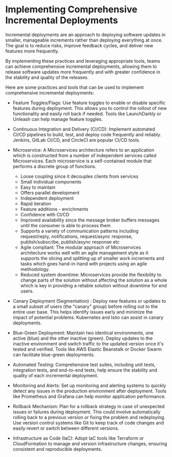 # Implementing Comprehensive Incremental Deployments
Incremental deployments are an approach to deploying software updates in smaller, manageable increments rather than deploying everything at once. The goal is to reduce risks, improve feedback cycles, and deliver new features more frequently.

By implementing these practices and leveraging appropriate tools, teams can achieve comprehensive incremental deployments, allowing them to release software updates more frequently and with greater confidence in the stability and quality of the releases.

Here are some practices and tools that can be used to implement comprehensive incremental deployments:

- Feature Toggles/Flags: Use feature toggles to enable or disable specific features during deployment. This allows you to control the rollout of new functionality and easily roll back if needed. Tools like LaunchDarkly or Unleash can help manage feature toggles.

- Continuous Integration and Delivery (CI/CD): Implement automated CI/CD pipelines to build, test, and deploy code frequently and reliably. Jenkins, GitLab CI/CD, and CircleCI are popular CI/CD tools.
- Microservice: A Microservices architecture refers to an application which is constructed from a number of independent services called Microservices.  Each microservice is a self-contained module that performs a discrete group of functions.
    - Loose coupling since it decouples clients from services
    - Small individual components
    - Easy to maintain
    - Offers parallel development
    - Independent deployment
    - Rapid iteration
    - Feature additions - enrichments
    - Confidence with CI/CD
    - Improved availability since the message broker buffers messages until the consumer is able to process them
    - Supports a variety of communication patterns including request/reply, notifications, request/async response, 
       publish/subscribe, publish/async response etc
    - Agile compliant: The modular approach of Microservices architecture works well with an agile management style as it 
       supports the slicing and splitting up of smaller work increments and tasks which goes hand-in-hand with projects using 
       an agile methodology.
     - Reduced system downtime: Microservices provide the flexibility to change parts of the solution without affecting the solution as a whole which is key in providing a reliable solution without downtime for end users.

- Canary Deployment (Segmentation) : Deploy new features or updates to a small subset of users (the "canary" group) before rolling out to the entire user base. This helps identify issues early and minimize the impact of potential problems. Kubernetes and Istio can assist in canary deployments.

- Blue-Green Deployment: Maintain two identical environments, one active (blue) and the other inactive (green). Deploy updates to the inactive environment and switch traffic to the updated version once it's tested and verified. Tools like AWS Elastic Beanstalk or Docker Swarm can facilitate blue-green deployments.

- Automated Testing: Comprehensive test suites, including unit tests, integration tests, and end-to-end tests, help ensure the stability and quality of each incremental deployment.

- Monitoring and Alerts: Set up monitoring and alerting systems to quickly detect any issues in the production environment after deployment. Tools like Prometheus and Grafana can help monitor application performance.

- Rollback Mechanism: Plan for a rollback strategy in case of unexpected issues or failures during deployment. This could involve automatically rolling back to a previous version or fixing the problem and redeploying.
  Use version control systems like Git to keep track of code changes and easily revert or switch between different versions.

- Infrastructure as Code (IaC): Adopt IaC tools like Terraform or CloudFormation to manage and version infrastructure changes, ensuring consistent and reproducible deployments.
